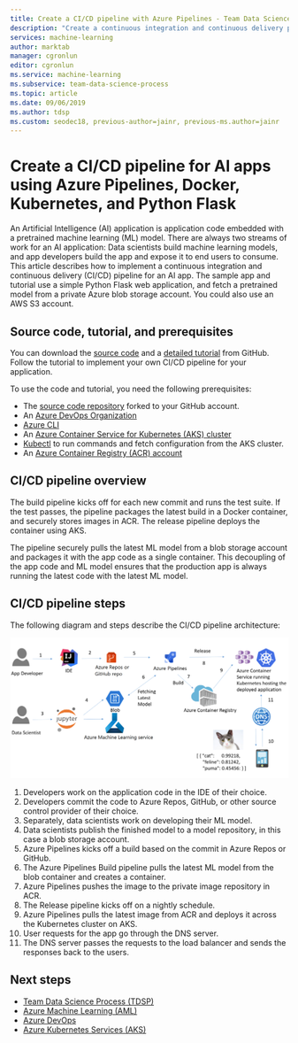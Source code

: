 ```yaml
---
title: Create a CI/CD pipeline with Azure Pipelines - Team Data Science Process
description: "Create a continuous integration and continuous delivery pipeline for Artificial Intelligence (AI) applications using Docker and Kubernetes."
services: machine-learning
author: marktab
manager: cgronlun
editor: cgronlun
ms.service: machine-learning
ms.subservice: team-data-science-process
ms.topic: article
ms.date: 09/06/2019
ms.author: tdsp
ms.custom: seodec18, previous-author=jainr, previous-ms.author=jainr
---
```

# Create a CI/CD pipeline for AI apps using Azure Pipelines, Docker, Kubernetes, and Python Flask

An Artificial Intelligence (AI) application is application code embedded with a pretrained machine learning (ML) model. There are always two streams of work for an AI application: Data scientists build machine learning models, and app developers build the app and expose it to end users to consume. This article describes how to implement a continuous integration and continuous delivery (CI/CD) pipeline for an AI app. The sample app and tutorial use a simple Python Flask web application, and fetch a pretrained model from a private Azure blob storage account. You could also use an AWS S3 account.

## Source code, tutorial, and prerequisites

You can download the [source code](https://github.com/Azure/DevOps-For-AI-Apps) and a [detailed tutorial](https://github.com/Azure/DevOps-For-AI-Apps/blob/master/Tutorial.md) from GitHub. Follow the tutorial to implement your own CI/CD pipeline for your application.

To use the code and tutorial, you need the following prerequisites: 

- The [source code repository](https://github.com/Azure/DevOps-For-AI-Apps) forked to your GitHub account.
- An [Azure DevOps Organization](/azure/devops/organizations/accounts/create-organization-msa-or-work-student)
- [Azure CLI](/cli/azure/install-azure-cli)
- An [Azure Container Service for Kubernetes (AKS) cluster](/azure/container-service/kubernetes/container-service-tutorial-kubernetes-deploy-cluster)
- [Kubectl](https://kubernetes.io/docs/tasks/tools/install-kubectl/) to run commands and fetch configuration from the AKS cluster. 
- An [Azure Container Registry (ACR) account](/azure/container-registry/container-registry-get-started-portal)

## CI/CD pipeline overview

The build pipeline kicks off for each new commit and runs the test suite. If the test passes, the pipeline packages the latest build in a Docker container, and securely stores images in ACR. The release pipeline deploys the container using AKS. 

The pipeline securely pulls the latest ML model from a blob storage account and packages it with the app code as a single container. This decoupling of the app code and ML model ensures that the production app is always running the latest code with the latest ML model.

## CI/CD pipeline steps

The following diagram and steps describe the CI/CD pipeline architecture:

![CI/CD pipeline architecture](./media/ci-cd-flask/architecture.png)

1. Developers work on the application code in the IDE of their choice.
2. Developers commit the code to Azure Repos, GitHub, or other source control provider of their choice. 
3. Separately, data scientists work on developing their ML model.
4. Data scientists publish the finished model to a model repository, in this case a blob storage account. 
5. Azure Pipelines kicks off a build based on the commit in Azure Repos or GitHub.
6. The Azure Pipelines Build pipeline pulls the latest ML model from the blob container and creates a container.
7. Azure Pipelines pushes the image to the private image repository in ACR.
8. The Release pipeline kicks off on a nightly schedule.
9. Azure Pipelines pulls the latest image from ACR and deploys it across the Kubernetes cluster on AKS.
10. User requests for the app go through the DNS server.
11. The DNS server passes the requests to the load balancer and sends the responses back to the users.

## Next steps

- [Team Data Science Process (TDSP)](/azure/machine-learning/team-data-science-process/)
- [Azure Machine Learning (AML)](/azure/machine-learning/)
- [Azure DevOps](https://azure.microsoft.com/services/devops/)
- [Azure Kubernetes Services (AKS)](/azure/aks/intro-kubernetes)
